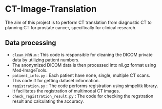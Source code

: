 # CT-Image-Translation
The aim of this project is to perform CT translation from diagnostic CT to planning CT for prostate cancer, specifically for clinical research.

## Data processing
- `clean_MRN.m` : This code is responsible for cleaning the DICOM private data by utilizing patient numbers.
- The anonymized DICOM data is then processed into nii.gz format using Med-ImageTools.
- `patient_info.py` : Each patient have none, single, multiple CT scans. This code if for getting dataset information.
- `registration.py` : The code performs registration using simpelitk library. It facilitates the registration of multimodal CT images.
- `check_registration_result.py` : The code for checking the regstration result and calculating the accuracy. 
